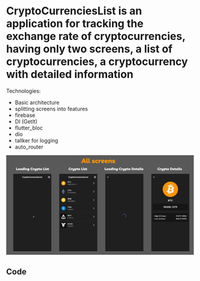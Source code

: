 # CryptoCurrenciesList is an application for tracking the exchange rate of cryptocurrencies, having only two screens, a list of cryptocurrencies, a cryptocurrency with detailed information

Technologies: 
- Basic architecture 
- splitting screens into features
- firebase
- DI (GetIt)
- flutter_bloc
- dio
- tallker for logging
- auto_router


![All screens](https://github.com/BUYZQ/CryptoCurrenciesList/blob/main/ASSETS_README/all_screens.png)

## Code 